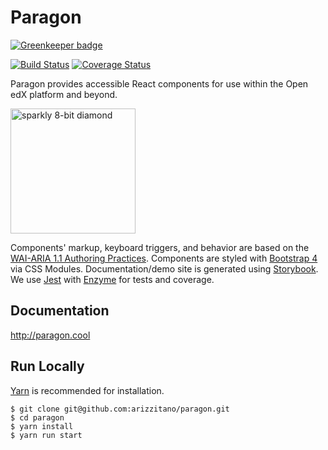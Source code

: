 # Paragon

[![Greenkeeper badge](https://badges.greenkeeper.io/edx/paragon.svg)](https://greenkeeper.io/)

[![Build Status](https://travis-ci.org/edx/paragon.svg?branch=master)](https://travis-ci.org/edx/paragon) [![Coverage Status](https://coveralls.io/repos/github/edx/paragon/badge.svg?branch=master)](https://coveralls.io/github/edx/paragon?branch=master)

Paragon provides accessible React components for use within the Open edX platform and beyond.

<img src="http://i.imgur.com/uxTl3L3.gif" width="200" alt="sparkly 8-bit diamond" />

Components' markup, keyboard triggers, and behavior are based on the [WAI-ARIA 1.1 Authoring Practices](https://www.w3.org/TR/wai-aria-practices-1.1/). Components are styled with [Bootstrap 4](https://v4-alpha.getbootstrap.com/) via CSS Modules. Documentation/demo site is generated using [Storybook](https://github.com/storybooks/storybook). We use [Jest](https://facebook.github.io/jest/) with [Enzyme](https://github.com/airbnb/enzyme) for tests and coverage.

## Documentation

http://paragon.cool

## Run Locally

[Yarn](https://yarnpkg.com) is recommended for installation.

```
$ git clone git@github.com:arizzitano/paragon.git
$ cd paragon
$ yarn install
$ yarn run start
```

